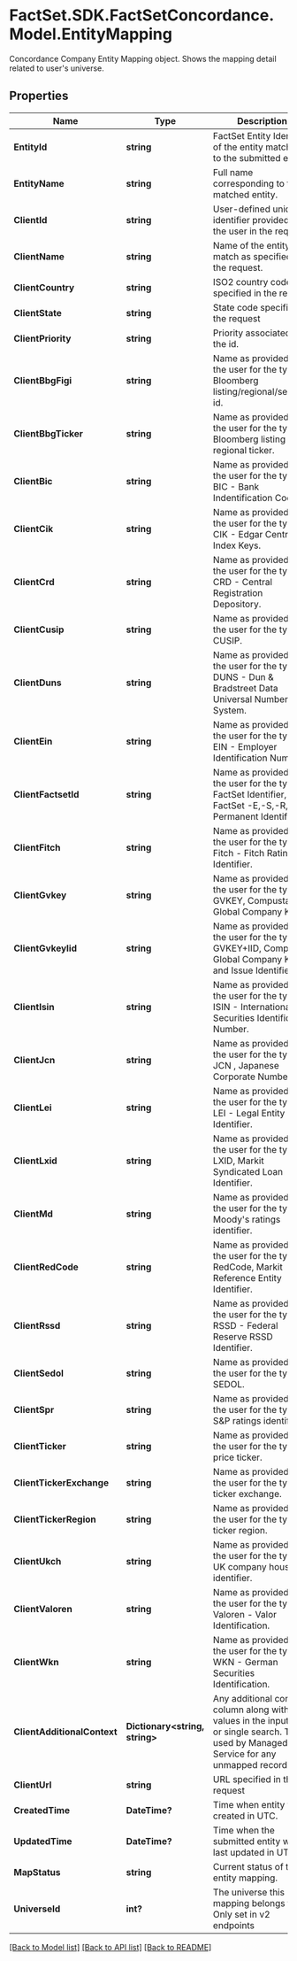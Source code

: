 # FactSet.SDK.FactSetConcordance.Model.EntityMapping
Concordance Company Entity Mapping object. Shows the mapping detail related to user's universe. 

## Properties

Name | Type | Description | Notes
------------ | ------------- | ------------- | -------------
**EntityId** | **string** | FactSet Entity Identifier of the entity matched to the submitted entity | [optional] 
**EntityName** | **string** | Full name corresponding to the matched entity. | [optional] 
**ClientId** | **string** | User-defined unique identifier provided by the user in the request | [optional] 
**ClientName** | **string** | Name of the entity to match as specified in the request. | [optional] 
**ClientCountry** | **string** | ISO2 country code specified in the request | [optional] 
**ClientState** | **string** | State code specified in the request | [optional] 
**ClientPriority** | **string** | Priority associated to the id. | [optional] 
**ClientBbgFigi** | **string** | Name as provided by the user for the type Bloomberg listing/regional/security id. | [optional] 
**ClientBbgTicker** | **string** | Name as provided by the user for the type Bloomberg listing and regional ticker. | [optional] 
**ClientBic** | **string** | Name as provided by the user for the type BIC - Bank Indentification Code. | [optional] 
**ClientCik** | **string** | Name as provided by the user for the type CIK - Edgar Central Index Keys. | [optional] 
**ClientCrd** | **string** | Name as provided by the user for the type CRD - Central Registration Depository. | [optional] 
**ClientCusip** | **string** | Name as provided by the user for the type CUSIP. | [optional] 
**ClientDuns** | **string** | Name as provided by the user for the type DUNS - Dun &amp; Bradstreet Data Universal Numbering System. | [optional] 
**ClientEin** | **string** | Name as provided by the user for the type EIN - Employer Identification Number. | [optional] 
**ClientFactsetId** | **string** | Name as provided by the user for the type FactSet Identifier, FactSet -E,-S,-R, -L Permanent Identifier. | [optional] 
**ClientFitch** | **string** | Name as provided by the user for the type Fitch - Fitch Ratings Identifier. | [optional] 
**ClientGvkey** | **string** | Name as provided by the user for the type GVKEY, Compustat Global Company Key. | [optional] 
**ClientGvkeyIid** | **string** | Name as provided by the user for the type GVKEY+IID, Compustat Global Company Key and Issue Identifier. | [optional] 
**ClientIsin** | **string** | Name as provided by the user for the type ISIN - International Securities Identification Number. | [optional] 
**ClientJcn** | **string** | Name as provided by the user for the type JCN , Japanese Corporate Number. | [optional] 
**ClientLei** | **string** | Name as provided by the user for the type LEI - Legal Entity Identifier. | [optional] 
**ClientLxid** | **string** | Name as provided by the user for the type LXID, Markit Syndicated Loan Identifier. | [optional] 
**ClientMd** | **string** | Name as provided by the user for the type Moody&#39;s ratings identifier. | [optional] 
**ClientRedCode** | **string** | Name as provided by the user for the type RedCode, Markit Reference Entity Identifier. | [optional] 
**ClientRssd** | **string** | Name as provided by the user for the type RSSD - Federal Reserve RSSD Identifier. | [optional] 
**ClientSedol** | **string** | Name as provided by the user for the type SEDOL. | [optional] 
**ClientSpr** | **string** | Name as provided by the user for the type S&amp;P ratings identifier. | [optional] 
**ClientTicker** | **string** | Name as provided by the user for the type price ticker. | [optional] 
**ClientTickerExchange** | **string** | Name as provided by the user for the type ticker exchange. | [optional] 
**ClientTickerRegion** | **string** | Name as provided by the user for the type ticker region. | [optional] 
**ClientUkch** | **string** | Name as provided by the user for the type UK company house identifier. | [optional] 
**ClientValoren** | **string** | Name as provided by the user for the type Valoren - Valor Identification. | [optional] 
**ClientWkn** | **string** | Name as provided by the user for the type WKN - German Securities Identification. | [optional] 
**ClientAdditionalContext** | **Dictionary&lt;string, string&gt;** | Any additional context column along with their values in the input file or single search.  To be used by Managed Service for any unmapped records.  | [optional] 
**ClientUrl** | **string** | URL specified in the request | [optional] 
**CreatedTime** | **DateTime?** | Time when entity was created in UTC. | [optional] 
**UpdatedTime** | **DateTime?** | Time when the submitted entity was last updated in UTC. | [optional] 
**MapStatus** | **string** | Current status of the entity mapping. | [optional] 
**UniverseId** | **int?** | The universe this mapping belongs to. Only set in v2 endpoints  | [optional] 

[[Back to Model list]](../README.md#documentation-for-models) [[Back to API list]](../README.md#documentation-for-api-endpoints) [[Back to README]](../README.md)

